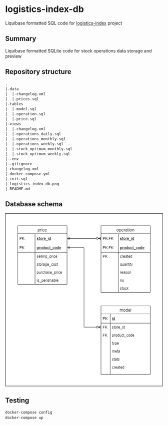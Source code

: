 # logistics-index-db

Liquibase formatted SQL code for [logistics-index](https://github.com/eipanteleev-lm/logistics-index) project

## Summary

Liquibase formatted SQLite code for stock operations data storage and preview

## Repository structure

```
.
|-data
|  |-changelog.xml
|  |-prices.sql
|-tables
|  |-model.sql
|  |-operation.sql
|  |-price.sql
|-views
|  |-changelog.xml
|  |-operations_daily.sql
|  |-operations_monthly.sql
|  |-operations_weekly.sql
|  |-stock_optimum_monthly.sql
|  |-stock_optimum_weekly.sql
|-.env
|-.gitignore
|-changelog.xml
|-docker-compose.yml
|-init.sql
|-logistics-index-db.png
|-README.md
```

## Database schema

![schema](logistics-index-db.png)

## Testing

```sh
docker-compose config
docker-compose up
```
